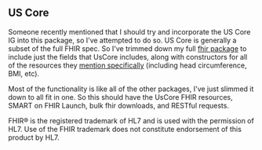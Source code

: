 ## US Core

Someone recently mentioned that I should try and incorporate the US Core IG into this package, so I've attempted to do so. US Core is generally a subset of the full FHIR spec. So I've trimmed down my full [fhir package](https://pub.dev/packages/fhir/versions/0.3.0-nullsafety.0) to include just the fields that UsCore includes, along with constructors for all of the resources they [mention specifically](https://pub.dev/packages/fhir/versions/0.3.0-nullsafety.0) (including head circumference, BMI, etc). 

Most of the functionality is like all of the other packages, I've just slimmed it down to all fit in one. So this should have the UsCore FHIR resources, SMART on FHIR Launch, bulk fhir downloads, and RESTful requests.

FHIR® is the registered trademark of HL7 and is used with the permission of HL7. Use of the FHIR trademark does not constitute endorsement of this product by HL7.